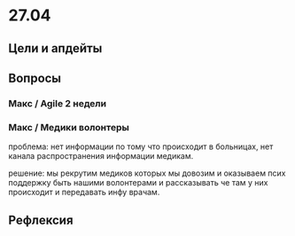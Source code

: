 # 27.04

## Цели и апдейты



## Вопросы

### Макс / Agile 2 недели

###  

### Макс / Медики волонтеры 

проблема: нет информации по тому что происходит в больницах, нет канала распространения информации медикам.

решение: мы рекрутим медиков которых мы довозим и оказываем псих поддержку быть нашими волонтерами и рассказывать че там у них происходит и передавать инфу врачам.



## Рефлексия

